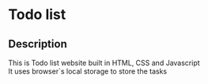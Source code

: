 # Todo list  

## Description  
This is Todo list website built in HTML, CSS and Javascript  
It uses browser`s local storage to store the tasks  